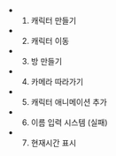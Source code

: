 - 1. 캐릭터 만들기
- 2. 캐릭터 이동
- 3. 방 만들기
- 4. 카메라 따라가기
- 5. 캐릭터 애니메이션 추가
- 6. 이름 입력 시스템 (실패)
- 7. 현재시간 표시 

